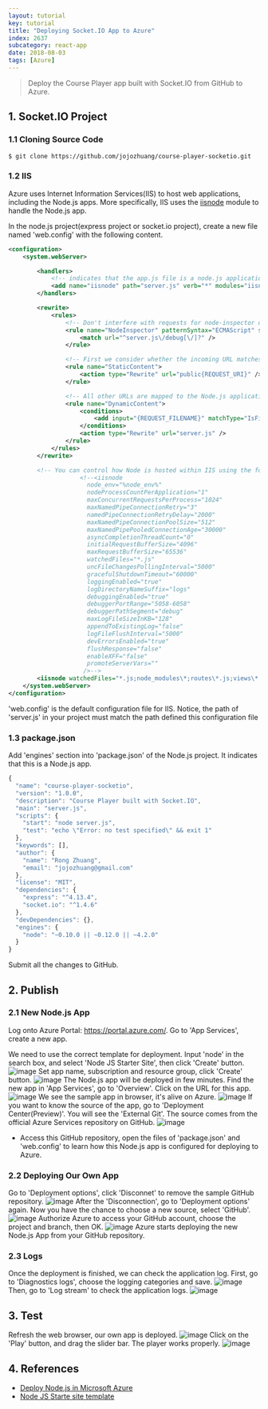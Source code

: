 ```yaml
---
layout: tutorial
key: tutorial
title: "Deploying Socket.IO App to Azure"
index: 2637
subcategory: react-app
date: 2018-08-03
tags: [Azure]
---
```


> Deploy the Course Player app built with Socket.IO from GitHub to Azure.

## 1. Socket.IO Project
### 1.1 Cloning Source Code
```raw
$ git clone https://github.com/jojozhuang/course-player-socketio.git
```
### 1.2 IIS
Azure uses Internet Information Services(IIS) to host web applications, including the Node.js apps. More specifically, IIS uses the [iisnode](https://github.com/tjanczuk/iisnode) module to handle the Node.js app.

In the node.js project(express project or socket.io project), create a new file named 'web.config' with the following content.
```xml
<configuration>
    <system.webServer>

        <handlers>
            <!-- indicates that the app.js file is a node.js application to be handled by the iisnode module -->
            <add name="iisnode" path="server.js" verb="*" modules="iisnode" />
        </handlers>

        <rewrite>
            <rules>
                <!-- Don't interfere with requests for node-inspector debugging -->
                <rule name="NodeInspector" patternSyntax="ECMAScript" stopProcessing="true">
                    <match url="^server.js\/debug[\/]?" />
                </rule>

                <!-- First we consider whether the incoming URL matches a physical file in the /public folder -->
                <rule name="StaticContent">
                    <action type="Rewrite" url="public{REQUEST_URI}" />
                </rule>

                <!-- All other URLs are mapped to the Node.js application entry point -->
                <rule name="DynamicContent">
                    <conditions>
                        <add input="{REQUEST_FILENAME}" matchType="IsFile" negate="True" />
                    </conditions>
                    <action type="Rewrite" url="server.js" />
                </rule>
            </rules>
        </rewrite>

        <!-- You can control how Node is hosted within IIS using the following options -->
                    <!--<iisnode      
                      node_env="%node_env%"
                      nodeProcessCountPerApplication="1"
                      maxConcurrentRequestsPerProcess="1024"
                      maxNamedPipeConnectionRetry="3"
                      namedPipeConnectionRetryDelay="2000"      
                      maxNamedPipeConnectionPoolSize="512"
                      maxNamedPipePooledConnectionAge="30000"
                      asyncCompletionThreadCount="0"
                      initialRequestBufferSize="4096"
                      maxRequestBufferSize="65536"
                      watchedFiles="*.js"
                      uncFileChangesPollingInterval="5000"      
                      gracefulShutdownTimeout="60000"
                      loggingEnabled="true"
                      logDirectoryNameSuffix="logs"
                      debuggingEnabled="true"
                      debuggerPortRange="5058-6058"
                      debuggerPathSegment="debug"
                      maxLogFileSizeInKB="128"
                      appendToExistingLog="false"
                      logFileFlushInterval="5000"
                      devErrorsEnabled="true"
                      flushResponse="false"      
                      enableXFF="false"
                      promoteServerVars=""
                     />-->
        <iisnode watchedFiles="*.js;node_modules\*;routes\*.js;views\*.jade;views\account\*.jade;iisnode.yml" />
    </system.webServer>
</configuration>
```
'web.config' is the default configuration file for IIS. Notice, the path of 'server.js' in your project must match the path defined this configuration file
### 1.3 package.json
Add 'engines' section into 'package.json' of the Node.js project. It indicates that this is a Node.js app.
```javascript
{
  "name": "course-player-socketio",
  "version": "1.0.0",
  "description": "Course Player built with Socket.IO",
  "main": "server.js",
  "scripts": {
    "start": "node server.js",
    "test": "echo \"Error: no test specified\" && exit 1"
  },
  "keywords": [],
  "author": {
    "name": "Rong Zhuang",
    "email": "jojozhuang@gmail.com"
  },
  "license": "MIT",
  "dependencies": {
    "express": "^4.13.4",
    "socket.io": "^1.4.6"
  },
  "devDependencies": {},
  "engines": {
    "node": "~0.10.0 || ~0.12.0 || ~4.2.0"
  }
}
```
Submit all the changes to GitHub.
## 2. Publish
### 2.1 New Node.js App
Log onto Azure Portal: https://portal.azure.com/. Go to 'App Services', create a new app.

We need to use the correct template for deployment. Input 'node' in the search box, and select 'Node JS Starter Site', then click 'Create' button.
![image](/assets/images/frontend/2637/search.png)
Set app name, subscription and resource group, click 'Create' button.
![image](/assets/images/frontend/2637/create.png)
The Node.js app will be deployed in few minutes. Find the new app in 'App Services', go to 'Overview'. Click on the URL for this app.
![image](/assets/images/frontend/2637/url.png)
We see the sample app in browser, it's alive on Azure.
![image](/assets/images/frontend/2637/sampleapp.png)
If you want to know the source of the app, go to 'Deployment Center(Preview)'. You will see the 'External Git'. The source comes from the official Azure Services repository on GitHub.
![image](/assets/images/frontend/2637/sample_repository.png)
* Access this GitHub repository, open the files of 'package.json' and 'web.config' to learn how this Node.js app is configured for deploying to Azure.

### 2.2 Deploying Our Own App
Go to 'Deployment options', click 'Disconnet' to remove the sample GitHub repository.
![image](/assets/images/frontend/2637/disconnect.png)
After the 'Disconnection', go to 'Deployment options' again. Now you have the chance to choose a new source, select 'GitHub'.
![image](/assets/images/frontend/2637/newsource.png)
Authorize Azure to access your GitHub account, choose the project and branch, then OK.
![image](/assets/images/frontend/2637/github.png)
Azure starts deploying the new Node.js App from your GitHub repository.
### 2.3 Logs
Once the deployment is finished, we can check the application log. First, go to 'Diagnostics logs', choose the logging categories and save.
![image](/assets/images/frontend/2637/activate_log.png)
Then, go to 'Log stream' to check the application logs.
![image](/assets/images/frontend/2637/log_stream.png)
## 3. Test
Refresh the web browser, our own app is deployed.
![image](/assets/images/frontend/2637/ownapp.png)
Click on the 'Play' button, and drag the slider bar. The player works properly.
![image](/assets/images/frontend/2637/player.png)

## 4. References
* [Deploy Node.js in Microsoft Azure](https://www.codeproject.com/Articles/1133660/Deploy-Node-js-in-Microsoft-Azure)
* [Node JS Starte site template](https://github.com/azure-appservice-samples/NodeJS-StarterSiteTemplate)
